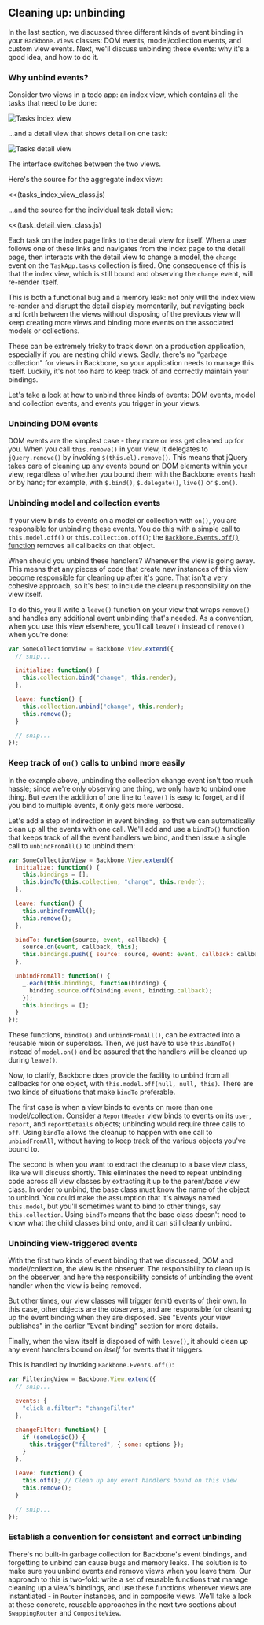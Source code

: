 ## Cleaning up: unbinding

In the last section, we discussed three different kinds of event binding in
your `Backbone.Views` classes: DOM events, model/collection events, and custom
view events.  Next, we'll discuss unbinding these events: why it's a good idea,
and how to do it.

### Why unbind events?

Consider two views in a todo app: an index view, which contains all the tasks
that need to be done:

![Tasks index view](images/tasks-index.png)

...and a detail view that shows detail on one task:

![Tasks detail view](images/task-detail.png)

The interface switches between the two views.

Here's the source for the aggregate index view:

<<(tasks_index_view_class.js)

...and the source for the individual task detail view:

<<(task_detail_view_class.js)

Each task on the index page links to the detail view for itself. When a user
follows one of these links and navigates from the index page to the detail
page, then interacts with the detail view to change a model, the `change` event
on the `TaskApp.tasks` collection is fired. One consequence of this is that
the index view, which is still bound and observing the `change` event, will
re-render itself.

This is both a functional bug and a memory leak: not only will the index view
re-render and disrupt the detail display momentarily, but navigating back and
forth between the views without disposing of the previous view will keep
creating more views and binding more events on the associated models or
collections.

These can be extremely tricky to track down on a production application,
especially if you are nesting child views. Sadly, there's no "garbage
collection" for views in Backbone, so your application needs to manage this
itself.  Luckily, it's not too hard to keep track of and correctly maintain your
bindings.

Let's take a look at how to unbind three kinds of events: DOM events, model
and collection events, and events you trigger in your views.

### Unbinding DOM events

DOM events are the simplest case - they more or less get cleaned up for you.
When you call `this.remove()` in your view, it delegates to `jQuery.remove()`
by invoking `$(this.el).remove()`.  This means that jQuery takes care of
cleaning up any events bound on DOM elements within your view, regardless of
whether you bound them with the Backbone `events` hash or by hand; for example,
with `$.bind()`, `$.delegate()`, `live()` or `$.on()`.

### Unbinding model and collection events

If your view binds to events on a model or collection with `on()`, you are
responsible for unbinding these events.  You do this with a simple call to
`this.model.off()` or `this.collection.off()`; the [`Backbone.Events.off()`
function](http://documentcloud.github.com/backbone/#Events-off) removes all
callbacks on that object.

When should you unbind these handlers?  Whenever the view is going away.  This
means that any pieces of code that create new instances of this view become
responsible for cleaning up after it's gone. That isn't a very cohesive
approach, so it's best to include the cleanup responsibility on the view itself.

To do this, you'll write a `leave()` function on your view that wraps `remove()` and handles
any additional event unbinding that's needed.  As a convention, when you use
this view elsewhere, you'll call `leave()` instead of `remove()` when you're
done:

````javascript
var SomeCollectionView = Backbone.View.extend({
  // snip...

  initialize: function() {
    this.collection.bind("change", this.render);
  },

  leave: function() {
    this.collection.unbind("change", this.render);
    this.remove();
  }

  // snip...
});
````

### Keep track of `on()` calls to unbind more easily

In the example above, unbinding the collection change event isn't too much
hassle; since we're only observing one thing, we only have to unbind one
thing.  But even the addition of one line to `leave()` is easy to forget, and
if you bind to multiple events, it only gets more verbose.

Let's add a step of indirection in event binding, so that we can automatically
clean up all the events with one call.  We'll add and use a `bindTo()`
function that keeps track of all the event handlers we bind, and then issue a
single call to `unbindFromAll()` to unbind them:

````javascript
var SomeCollectionView = Backbone.View.extend({
  initialize: function() {
    this.bindings = [];
    this.bindTo(this.collection, "change", this.render);
  },

  leave: function() {
    this.unbindFromAll();
    this.remove();
  },

  bindTo: function(source, event, callback) {
    source.on(event, callback, this);
    this.bindings.push({ source: source, event: event, callback: callback });
  },

  unbindFromAll: function() {
    _.each(this.bindings, function(binding) {
      binding.source.off(binding.event, binding.callback);
    });
    this.bindings = [];
  }
});
````

These functions, `bindTo()` and `unbindFromAll()`, can be extracted into a
reusable mixin or superclass.  Then, we just have to use `this.bindTo()`
instead of `model.on()` and be assured that the handlers will be cleaned up
during `leave()`.

Now, to clarify, Backbone does provide the facility to unbind from all
callbacks for one object, with `this.model.off(null, null, this)`.  There are
two kinds of situations that make `bindTo` preferable.

The first case is when a view binds to events on more than one
model/collection. Consider a `ReportHeader` view binds to events on its `user`,
`report`, and `reportDetails` objects; unbinding would require three calls to
`off`. Using `bindTo` allows the cleanup to happen with one call to
`unbindFromAll`, without having to keep track of the various objects you've
bound to.

The second is when you want to extract the cleanup to a base view class, like
we will discuss shortly.  This eliminates the need to repeat unbinding code
across all view classes by extracting it up to the parent/base view class.  In
order to unbind, the base class must know the name of the object to unbind. You
could make the assumption that it's always named `this.model`, but you'll
sometimes want to bind to other things, say `this.collection`. Using `bindTo`
means that the base class doesn't need to know what the child classes bind
onto, and it can still cleanly unbind.

### Unbinding view-triggered events

With the first two kinds of event binding that we discussed, DOM and
model/collection, the view is the observer.  The responsibility to clean up is
on the observer, and here the responsibility consists of unbinding the event
handler when the view is being removed.

But other times, our view classes will trigger (emit) events of their own.  In
this case, other objects are the observers, and are responsible for cleaning up
the event binding when they are disposed.  See "Events your view publishes" in
the earlier "Event binding" section for more details.

Finally, when the view itself is disposed of with `leave()`, it
should clean up any event handlers bound on *itself* for events that it
triggers.

This is handled by invoking `Backbone.Events.off()`:

````javascript
var FilteringView = Backbone.View.extend({
  // snip...

  events: {
    "click a.filter": "changeFilter"
  },

  changeFilter: function() {
    if (someLogic()) {
      this.trigger("filtered", { some: options });
    }
  },

  leave: function() {
    this.off(); // Clean up any event handlers bound on this view
    this.remove();
  }

  // snip...
});
````

### Establish a convention for consistent and correct unbinding

There's no built-in garbage collection for Backbone's event bindings, and
forgetting to unbind can cause bugs and memory leaks. The solution is to make
sure you unbind events and remove views when you leave them. Our approach to
this is two-fold: write a set of reusable functions that manage cleaning up a
view's bindings, and use these functions wherever views are instantiated - in
`Router` instances, and in composite views.  We'll take a look at these
concrete, reusable approaches in the next two sections about `SwappingRouter`
and `CompositeView`.
